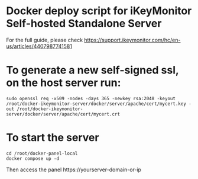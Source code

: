 # Docker deploy script for iKeyMonitor Self-hosted Standalone Server
For the full guide, please check https://support.ikeymonitor.com/hc/en-us/articles/4407987741581

# To generate a new self-signed ssl, on the host server run:
```
sudo openssl req -x509 -nodes -days 365 -newkey rsa:2048 -keyout /root/docker-ikeymonitor-server/docker/server/apache/cert/mycert.key -out /root/docker-ikeymonitor-server/docker/server/apache/cert/mycert.crt
```
# To start the server
```
cd /root/docker-panel-local
docker compose up -d
```
Then access the panel https://yourserver-domain-or-ip

